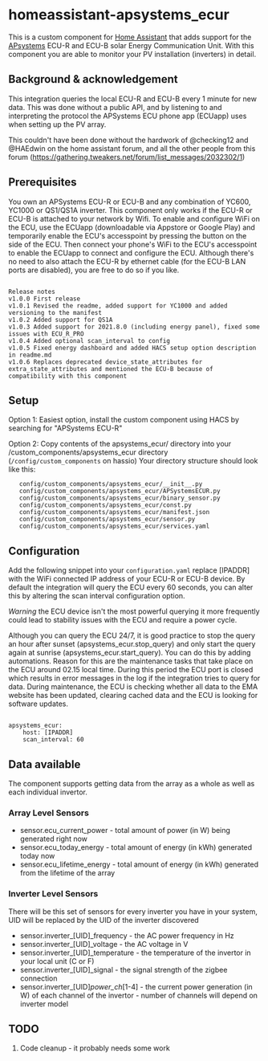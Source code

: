 # homeassistant-apsystems_ecur
This is a custom component for [Home Assistant](http://home-assistant.io) that adds support for the [APsystems](http://www.apsystems.com) ECU-R and ECU-B solar Energy Communication Unit. With this component you are able to monitor your PV installation (inverters) in detail.


## Background & acknowledgement
This integration queries the local ECU-R and ECU-B every 1 minute for new data. This was done without a public API, and by listening to and interpreting the protocol the APSystems ECU phone app (ECUapp) uses when setting up the PV array.

This couldn't have been done without the hardwork of @checking12 and @HAEdwin on the home assistant forum, and all the other people from this forum (https://gathering.tweakers.net/forum/list_messages/2032302/1)

## Prerequisites
You own an APSystems ECU-R or ECU-B and any combination of YC600, YC1000 or QS1/QS1A inverter.
This component only works if the ECU-R or ECU-B is attached to your network by Wifi. To enable and configure WiFi on the ECU, use the ECUapp (downloadable via Appstore or Google Play) and temporarily enable the ECU's accesspoint by pressing the button on the side of the ECU. Then connect your phone's WiFi to the ECU's accesspoint to enable the ECUapp to connect and configure the ECU.
Although there's no need to also attach the ECU-R by ethernet cable (for the ECU-B LAN ports are disabled), you are free to do so if you like.
```

Release notes
v1.0.0 First release
v1.0.1 Revised the readme, added support for YC1000 and added versioning to the manifest
v1.0.2 Added support for QS1A
v1.0.3 Added support for 2021.8.0 (including energy panel), fixed some issues with ECU_R_PRO
v1.0.4 Added optional scan_interval to config
v1.0.5 Fixed energy dashboard and added HACS setup option description in readme.md
v1.0.6 Replaces deprecated device_state_attributes for extra_state_attributes and mentioned the ECU-B because of compatibility with this component
```

## Setup
Option 1:
Easiest option, install the custom component using HACS by searching for "APSystems ECU-R"

Option 2:
Copy contents of the apsystems_ecur/ directory into your <HA-CONFIG>/custom_components/apsystems_ecur directory (```/config/custom_components``` on hassio)
Your directory structure should look like this:
```
   config/custom_components/apsystems_ecur/__init__.py
   config/custom_components/apsystems_ecur/APSystemsECUR.py
   config/custom_components/apsystems_ecur/binary_sensor.py
   config/custom_components/apsystems_ecur/const.py
   config/custom_components/apsystems_ecur/manifest.json
   config/custom_components/apsystems_ecur/sensor.py
   config/custom_components/apsystems_ecur/services.yaml
```

## Configuration
Add the following snippet into your ```configuration.yaml```  replace [IPADDR] with the WiFi connected IP address of your ECU-R or ECU-B device. By default the integration will query the ECU every 60 seconds, you can alter this by altering the scan interval configuration option.  

_Warning_ the ECU device isn't the most powerful querying it more frequently could lead to stability issues with the ECU and require a power cycle.

Although you can query the ECU 24/7, it is good practice to stop the query an hour after sunset (apsystems_ecur.stop_query) and only start the query again at sunrise (apsystems_ecur.start_query). You can do this by adding automations. Reason for this are the maintenance tasks that take place on the ECU around 02.15 local time. During this period the ECU port is closed which results in error messages in the log if the integration tries to query for data. During maintenance, the ECU is checking whether all data to the EMA website has been updated, clearing cached data and the ECU is looking for software updates.

```

apsystems_ecur:
    host: [IPADDR]
    scan_interval: 60

```

## Data available
The component supports getting data from the array as a whole as well as each individual invertor.

### Array Level Sensors
* sensor.ecu_current_power - total amount of power (in W) being generated right now
* sensor.ecu_today_energy - total amount of energy (in kWh) generated today now
* sensor.ecu_lifetime_energy - total amount of energy (in kWh) generated from the lifetime of the array

### Inverter Level Sensors
There will be this set of sensors for every inverter you have in your system, UID will be replaced by the UID of the inverter discovered

* sensor.inverter_[UID]_frequency - the AC power frequency in Hz
* sensor.inverter_[UID]_voltage - the AC voltage in V
* sensor.inverter_[UID]_temperature - the temperature of the invertor in your local unit (C or F)
* sensor.inverter_[UID]_signal - the signal strength of the zigbee connection
* sensor.inverter_[UID]_power_ch_[1-4] - the current power generation (in W) of each channel of the invertor - number of channels will depend on inverter model

## TODO
1. Code cleanup - it probably needs some work
